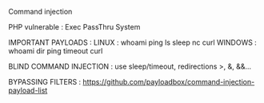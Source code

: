 Command injection

PHP vulnerable :
	Exec
	PassThru
	System
	
IMPORTANT PAYLOADS :
	LINUX :
		whoami
		ping
		ls
		sleep
		nc
		curl
	WINDOWS :
		whoami
		dir
		ping
		timeout
		curl

BLIND COMMAND INJECTION :
	use sleep/timeout, redirections >, &, &&...
		
BYPASSING FILTERS :
	https://github.com/payloadbox/command-injection-payload-list
